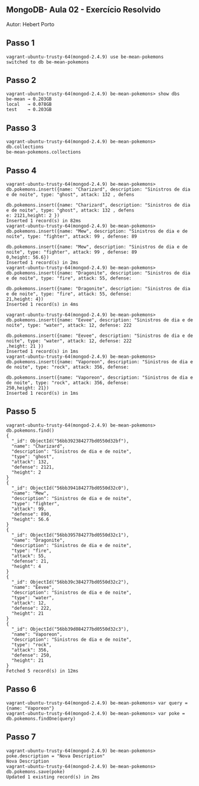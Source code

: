 ## MongoDB- Aula 02 - Exercício Resolvido
Autor: Hebert Porto

## Passo 1

    vagrant-ubuntu-trusty-64(mongod-2.4.9) use be-mean-pokemons
    switched to db be-mean-pokemons

## Passo 2 

    vagrant-ubuntu-trusty-64(mongod-2.4.9) be-mean-pokemons> show dbs
    be-mean → 0.203GB
    local   → 0.078GB
    test    → 0.203GB

## Passo 3

    vagrant-ubuntu-trusty-64(mongod-2.4.9) be-mean-pokemons> db.collections
    be-mean-pokemons.collections

## Passo 4

    vagrant-ubuntu-trusty-64(mongod-2.4.9) be-mean-pokemons> db.pokemons.insert({name: "Charizard", description: "Sinistros de dia e de noite", type: "ghost", attack: 132 , defens
                                                             db.pokemons.insert({name: "Charizard", description: "Sinistros de dia e de noite", type: "ghost", attack: 132 , defens
    e: 2121,height: 2 })
    Inserted 1 record(s) in 82ms
    vagrant-ubuntu-trusty-64(mongod-2.4.9) be-mean-pokemons> db.pokemons.insert({name: "Mew", description: "Sinistros de dia e de noite", type: "fighter", attack: 99 , defense: 89
                                                             db.pokemons.insert({name: "Mew", description: "Sinistros de dia e de noite", type: "fighter", attack: 99 , defense: 89
    0,height: 56.6})
    Inserted 1 record(s) in 2ms
    vagrant-ubuntu-trusty-64(mongod-2.4.9) be-mean-pokemons> db.pokemons.insert({name: "Dragonite", description: "Sinistros de dia e de noite", type: "fire", attack: 55, defense:
                                                             db.pokemons.insert({name: "Dragonite", description: "Sinistros de dia e de noite", type: "fire", attack: 55, defense:
    21,height: 4})
    Inserted 1 record(s) in 4ms
    
    vagrant-ubuntu-trusty-64(mongod-2.4.9) be-mean-pokemons> db.pokemons.insert({name: "Eevee", description: "Sinistros de dia e de noite", type: "water", attack: 12, defense: 222
                                                             db.pokemons.insert({name: "Eevee", description: "Sinistros de dia e de noite", type: "water", attack: 12, defense: 222
    ,height: 21 })
    Inserted 1 record(s) in 1ms
    vagrant-ubuntu-trusty-64(mongod-2.4.9) be-mean-pokemons> db.pokemons.insert({name: "Vaporeon", description: "Sinistros de dia e de noite", type: "rock", attack: 356, defense:
                                                             db.pokemons.insert({name: "Vaporeon", description: "Sinistros de dia e de noite", type: "rock", attack: 356, defense:
    250,height: 21})
    Inserted 1 record(s) in 1ms

## Passo 5

    vagrant-ubuntu-trusty-64(mongod-2.4.9) be-mean-pokemons> db.pokemons.find()
    {
      "_id": ObjectId("56bb392384277bd0550d32bf"),
      "name": "Charizard",
      "description": "Sinistros de dia e de noite",
      "type": "ghost",
      "attack": 132,
      "defense": 2121,
      "height": 2
    }
    {
      "_id": ObjectId("56bb394184277bd0550d32c0"),
      "name": "Mew",
      "description": "Sinistros de dia e de noite",
      "type": "fighter",
      "attack": 99,
      "defense": 890,
      "height": 56.6
    }
    {
      "_id": ObjectId("56bb395784277bd0550d32c1"),
      "name": "Dragonite",
      "description": "Sinistros de dia e de noite",
      "type": "fire",
      "attack": 55,
      "defense": 21,
      "height": 4
    }
    {
      "_id": ObjectId("56bb39c384277bd0550d32c2"),
      "name": "Eevee",
      "description": "Sinistros de dia e de noite",
      "type": "water",
      "attack": 12,
      "defense": 222,
      "height": 21
    }
    {
      "_id": ObjectId("56bb39d084277bd0550d32c3"),
      "name": "Vaporeon",
      "description": "Sinistros de dia e de noite",
      "type": "rock",
      "attack": 356,
      "defense": 250,
      "height": 21
    }
    Fetched 5 record(s) in 12ms

## Passo 6

    vagrant-ubuntu-trusty-64(mongod-2.4.9) be-mean-pokemons> var query = {name: "Vaporeon"}
    vagrant-ubuntu-trusty-64(mongod-2.4.9) be-mean-pokemons> var poke = db.pokemons.findOne(query)

## Passo 7
    vagrant-ubuntu-trusty-64(mongod-2.4.9) be-mean-pokemons> poke.description = "Nova Description"
    Nova Description
    vagrant-ubuntu-trusty-64(mongod-2.4.9) be-mean-pokemons> db.pokemons.save(poke)
    Updated 1 existing record(s) in 2ms
